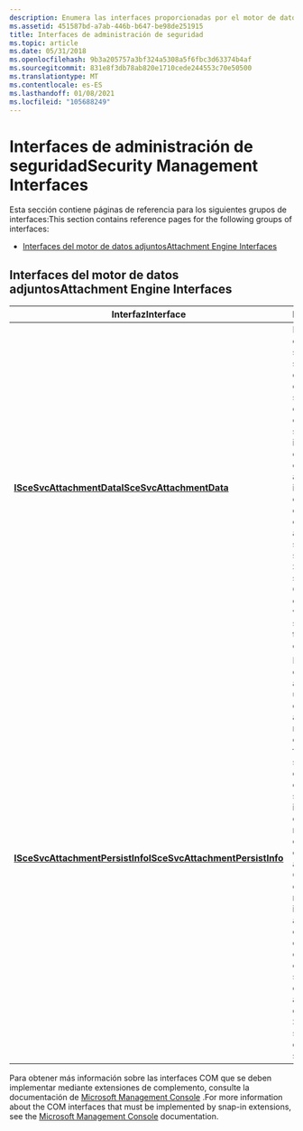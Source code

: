 ```yaml
---
description: Enumera las interfaces proporcionadas por el motor de datos adjuntos.
ms.assetid: 451587bd-a7ab-446b-b647-be98de251915
title: Interfaces de administración de seguridad
ms.topic: article
ms.date: 05/31/2018
ms.openlocfilehash: 9b3a205757a3bf324a5308a5f6fbc3d63374b4af
ms.sourcegitcommit: 831e8f3db78ab820e1710cede244553c70e50500
ms.translationtype: MT
ms.contentlocale: es-ES
ms.lasthandoff: 01/08/2021
ms.locfileid: "105688249"
---
```

# <a name="security-management-interfaces"></a><span data-ttu-id="ac1f9-103">Interfaces de administración de seguridad</span><span class="sxs-lookup"><span data-stu-id="ac1f9-103">Security Management Interfaces</span></span>

<span data-ttu-id="ac1f9-104">Esta sección contiene páginas de referencia para los siguientes grupos de interfaces:</span><span class="sxs-lookup"><span data-stu-id="ac1f9-104">This section contains reference pages for the following groups of interfaces:</span></span>

-   [<span data-ttu-id="ac1f9-105">Interfaces del motor de datos adjuntos</span><span class="sxs-lookup"><span data-stu-id="ac1f9-105">Attachment Engine Interfaces</span></span>](#attachment-engine-interfaces)

## <a name="attachment-engine-interfaces"></a><span data-ttu-id="ac1f9-106">Interfaces del motor de datos adjuntos</span><span class="sxs-lookup"><span data-stu-id="ac1f9-106">Attachment Engine Interfaces</span></span>



| <span data-ttu-id="ac1f9-107">Interfaz</span><span class="sxs-lookup"><span data-stu-id="ac1f9-107">Interface</span></span>                                                            | <span data-ttu-id="ac1f9-108">Descripción</span><span class="sxs-lookup"><span data-stu-id="ac1f9-108">Description</span></span>                                                                                                                                                                                                                                                                                                                |
|----------------------------------------------------------------------|----------------------------------------------------------------------------------------------------------------------------------------------------------------------------------------------------------------------------------------------------------------------------------------------------------------------------|
| [<span data-ttu-id="ac1f9-109">**ISceSvcAttachmentData**</span><span class="sxs-lookup"><span data-stu-id="ac1f9-109">**ISceSvcAttachmentData**</span></span>](/windows/desktop/api/Scesvc/nn-scesvc-iscesvcattachmentdata)               | <span data-ttu-id="ac1f9-110">Recupera datos de configuración y análisis sobre un servicio de seguridad especificado de los complementos de configuración de seguridad. Los complementos de configuración de seguridad exponen esta interfaz, que las extensiones de complemento de datos adjuntos llaman a la información de configuración o análisis de consulta.</span><span class="sxs-lookup"><span data-stu-id="ac1f9-110">Retrieves configuration and analysis data about a specified security service from the Security Configuration snap-ins. The Security Configuration snap-ins expose this interface, which attachment snap-in extensions call to query configuration or analysis information.</span></span>                                                 |
| [<span data-ttu-id="ac1f9-111">**ISceSvcAttachmentPersistInfo**</span><span class="sxs-lookup"><span data-stu-id="ac1f9-111">**ISceSvcAttachmentPersistInfo**</span></span>](/windows/desktop/api/Scesvc/nn-scesvc-iscesvcattachmentpersistinfo) | <span data-ttu-id="ac1f9-112">Recupera información de configuración o análisis modificada de un complemento de datos adjuntos.</span><span class="sxs-lookup"><span data-stu-id="ac1f9-112">Retrieves modified configuration or analysis information from an attachment snap-in.</span></span> <span data-ttu-id="ac1f9-113">Los complementos de configuración de seguridad llaman a esta interfaz para recuperar cualquier información modificada de la extensión del complemento de datos adjuntos.</span><span class="sxs-lookup"><span data-stu-id="ac1f9-113">The Security Configuration snap-ins calls this interface to retrieve any modified information from the attachment snap-in extension.</span></span> <span data-ttu-id="ac1f9-114">A continuación, el complemento configuración de seguridad almacena estos datos de forma adecuada en la base de datos de seguridad.</span><span class="sxs-lookup"><span data-stu-id="ac1f9-114">The Security Configuration snap-in then stores this data appropriately in the security database.</span></span> |



 

<span data-ttu-id="ac1f9-115">Para obtener más información sobre las interfaces COM que se deben implementar mediante extensiones de complemento, consulte la documentación de [Microsoft Management Console](/previous-versions/windows/desktop/mmc/microsoft-management-console-start-page) .</span><span class="sxs-lookup"><span data-stu-id="ac1f9-115">For more information about the COM interfaces that must be implemented by snap-in extensions, see the [Microsoft Management Console](/previous-versions/windows/desktop/mmc/microsoft-management-console-start-page) documentation.</span></span>

 

 
